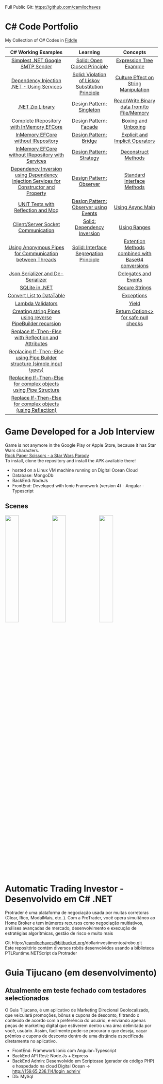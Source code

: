 Full Public Git: https://github.com/camilochaves
# C# Code Portfolio
My Collection of C# Codes in [Fiddle](https://dotnetfiddle.net/)

| C# Working Examples| Learning| Concepts|
| :-------------: |:-------------:| :-----:|
| [Simplest .NET Google SMTP Sender][1.1]| [Solid: Open Closed Principle][1.2]| [Expression Tree Example][1.3]|
| [Dependency Injection .NET - Using Services][2.1] | [Solid: Violation of Liskov Substitution Principle][2.2] | [Culture Effect on String Manipulation][2.3]  |
| [.NET Zip Library][3.1]| [Design Pattern: Singleton][3.2] | [Read/Write Binary data from/to File/Memory][3.3]|
| [Complete IRepository with InMemory EFCore][4.1] | [Design Pattern: Facade][4.2]      | [Boxing and Unboxing][4.3]
| [InMemory EFCore without IRepository][5.1] | [Design Pattern: Bridge][5.2] | [Explicit and Implicit Operators][5.3]
| [InMemory EFCore without IRepository with Services][6.1] | [Design Pattern: Strategy][6.2] | [Deconstruct Methods][6.3]
| [Dependency Inversion using Dependency Injection Services for Constructor and Property][7.1] | [Design Pattern: Observer][7.2] | [Standard Interface Methods][7.3]
| [UNIT Tests with Reflection and Moq][8.1] | [Design Pattern: Observer using Events][8.2] | [Using Async Main][8.3]
| [Client/Server Socket Communication][9.1] | [Solid: Dependency Inversion][9.2] | [Using Ranges][9.3]
| [Using Anonymous Pipes for Communication between Threads][10.1] | [Solid: Interface Segregation Principle][10.2] | [Extention Methods combined with Base64 conversions][10.3]
| [Json Serializer and De-Serializer][11.1] |  | [Delegates and Events][11.3]
| [SQLite in .NET][12.1] | | [Secure Strings][12.3]
| [Convert List<T> to DataTable][13.1] |  | [Exceptions][13.3]
| [Lambda Validators][14.1]| | [Yield][14.3]
| [Creating string Pipes using reverse PipeBuilder recursion][15.1] | | [Return Option<> for safe null checks][15.3]
| [Replace If-Then-Else with Reflection and Attributes][16.1] | |
| [Replacing If-Then-Else using Pipe Builder structure (simple input types)][17.1] | |
| [Replacing If-Then-Else for complex objects using Pipe Structure][18.1] | |
| [Replace If-Then-Else for complex objects (using Reflection)][19.1] | |

  
# Game Developed for a Job Interview
  
  Game is not anymore in the Google Play or Apple Store, because it has Star Wars characters.  
  [Rock Paper Scissors - a Star Wars Parody](https://bitbucket.org/camilochaves/rockpaperscissors)  
  To install, clone the repository and install the APK available there!
  - hosted on a Linux VM machine running on Digital Ocean Cloud
  - Database: MongoDb
  - BackEnd: NodeJs
  - FrontEnd: Developed with Ionic Framework (version 4) - Angular - Typescript
  
  ## Scenes  
[<img src="https://img.youtube.com/vi/TSr06AH5nXY/maxresdefault.jpg" width="30%">](https://www.youtube.com/watch?v=TSr06AH5nXY) [<img src="https://img.youtube.com/vi/-mUJHiYAIC0/maxresdefault.jpg" width="30%">](https://www.youtube.com/watch?v=-mUJHiYAIC0) [<img src="https://img.youtube.com/vi/qalkMGvr3rg/maxresdefault.jpg" width="30%">](https://www.youtube.com/watch?v=qalkMGvr3rg)
  
    
# Automatic Trading Investor - Desenvolvido em C# .NET
  
 Protrader é uma plataforma de negociação usada por muitas corretoras (Clear, Rico, ModalMais, etc..).
 Com a ProTrader, você opera simultâneo ao Home Broker e tem inúmeros recursos como negociação multiativos, análises avançadas de mercado, desenvolvimento e execução de estratégias algorítmicas, gestão de risco e muito mais
  
  Git  https://camilochaves@bitbucket.org/dollarinvestimentos/robo.git   
  Este repositório contém diversos robôs desenvolvidos usando a biblioteca PTLRuntime.NETScript da Protrader
  
# Guia Tijucano (em desenvolvimento)
## Atualmente em teste fechado com testadores selectionados  
O Guia Tijucano, é um aplicativo de Marketing Direcional Geolocalizado, que veiculará promoções, bônus e cupons de desconto, filtrando o conteúdo de acordo com a preferência do usuário, e enviando apenas  peças de marketing digital que estiverem dentro uma área delimitada por você, usuário.
Assim, facilmente pode-se procurar o que deseja, caçar prêmios e cupons de desconto dentro de uma distância especificada diretamente no aplicativo.

- FrontEnd: Framework Ionic com Angular+Typescript
- BackEnd API Rest: Node.Js + Express
- BackEnd Admin: Desenvolvido em Scriptcase (gerador de código PHP) e hospedado na cloud Digital Ocean -> http://159.65.238.114/login_admin/  
- Db: MySql
  
[1.1]:https://dotnetfiddle.net/HW6qZ7
[1.2]:https://dotnetfiddle.net/5JF1bE
[1.3]:https://dotnetfiddle.net/4Ksrjg
[2.1]:https://dotnetfiddle.net/wtyP9n
[2.2]: https://dotnetfiddle.net/zKLjTo
[2.3]:https://dotnetfiddle.net/SIGT3W
[3.1]:https://dotnetfiddle.net/uBGf7N
[3.2]:https://dotnetfiddle.net/xfptVE
[3.3]:https://dotnetfiddle.net/QMWI8b
[4.1]:https://dotnetfiddle.net/uKCp83
[4.2]:https://dotnetfiddle.net/BZ807c
[4.3]:https://dotnetfiddle.net/k1Kv5G
[5.1]:https://dotnetfiddle.net/mV9HuX
[5.2]:https://dotnetfiddle.net/rVjiGW
[5.3]:https://dotnetfiddle.net/WdvMtE
[6.1]:https://dotnetfiddle.net/9tV0Vr
[6.2]: https://dotnetfiddle.net/QyynC4
[6.3]:https://dotnetfiddle.net/AgclA6
[7.1]:https://dotnetfiddle.net/lMu408
[7.2]:https://dotnetfiddle.net/MEukJ8
[7.3]:https://dotnetfiddle.net/I6u7Nz
[8.1]:https://dotnetfiddle.net/cGTi5Z
[8.2]:https://dotnetfiddle.net/mg7hw3
[8.3]:https://dotnetfiddle.net/lagX58
[9.1]:https://dotnetfiddle.net/SBFElN
[9.2]:https://dotnetfiddle.net/sHWtDU
[9.3]:https://dotnetfiddle.net/LFHPPE
[10.1]:https://dotnetfiddle.net/7nk1JC
[10.2]:https://dotnetfiddle.net/w717Kk
[10.3]:https://dotnetfiddle.net/DwSTrJ
[11.1]:https://dotnetfiddle.net/zBuJpV
[11.3]:https://dotnetfiddle.net/AX9w4W
[12.1]:https://dotnetfiddle.net/pXB6i5
[12.3]:https://dotnetfiddle.net/Z7JIJn
[13.1]:https://dotnetfiddle.net/4Fze9g
[13.3]:https://dotnetfiddle.net/GCVP7v
[14.1]:https://dotnetfiddle.net/1ITBkw
[14.3]:https://dotnetfiddle.net/Z67LW8
[15.1]:https://dotnetfiddle.net/bwA0sO
[15.3]:https://dotnetfiddle.net/NGFV4g
[16.1]:https://dotnetfiddle.net/jIL2AQ
[17.1]:https://dotnetfiddle.net/MlyOqU
[18.1]:https://dotnetfiddle.net/eUTwv4
[19.1]:https://dotnetfiddle.net/2ImjJD







